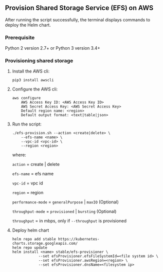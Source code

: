 ## Provision Shared Storage Service (EFS) on AWS

After running the script successfully, the terminal displays commands to deploy the Helm chart.

### Prerequisite

Python 2 version 2.7+ or Python 3 version 3.4+

### Provisioning shared storage

1. Install the AWS cli:

    ```shell
    pip3 install awscli
    ```

2. Configure the AWS cli:

    ```shell
    aws configure
        AWS Access Key ID: <AWS Access Key ID>
        AWS Secret Access Key: <AWS Secret Access Key>
        Default region name: <region>
        Default output format: <text|table|json>
    ```

3. Run the script:

    ```shell
    ./efs-provision.sh --action <create|delete> \
        --efs-name <name> \
        --vpc-id <vpc-id> \
        --region <region>
    ```
    where:

    `action`              =   create | delete

    `efs-name`            =   efs name

    `vpc-id`              =   vpc id

    `region`              =   region

    `performance-mode`    =   `generalPurpose` | `maxIO` (Optional)

    `throughput-mode`     =   `provisioned` | `bursting` (Optional)

    `throughput`          =   in mbps, only if `--throughput` is provisioned
                                                                   
4. Deploy helm chart

    ```shell
    helm repo add stable https://kubernetes-charts.storage.googleapis.com/
    helm repo update
    helm install <name> stable/efs-provisioner \
                --set efsProvisioner.efsFileSystemId=<file system id> \
                --set efsProvisioner.awsRegion=<region> \
                --set efsProvisioner.dnsName=<filesystem ip>
    ```
